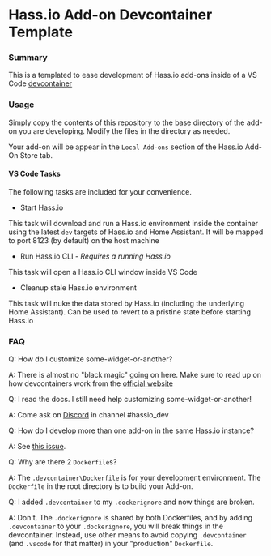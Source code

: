# Hass.io Add-on Devcontainer Template

### Summary

This is a templated to ease development of Hass.io add-ons inside of a VS Code [devcontainer](https://code.visualstudio.com/docs/remote/containers)

### Usage 

Simply copy the contents of this repository to the base directory of the add-on you are developing.  Modify the files in the directory as needed.  

Your add-on will be appear in the `Local Add-ons` section of the Hass.io Add-On Store tab.

#### VS Code Tasks

The following tasks are included for your convenience.

- Start Hass.io

This task will download and run a Hass.io environment inside the container using the latest `dev` targets of Hass.io and Home Assistant.  It will be mapped to port 8123 (by default) on the host machine

- Run Hass.io CLI - _Requires a running Hass.io_

This task will open a Hass.io CLI window inside VS Code

- Cleanup stale Hass.io environment

This task will nuke the data stored by Hass.io (including the underlying Home Assistant).  Can be used to revert to a pristine state before starting Hass.io

### FAQ

Q: How do I customize some-widget-or-another?

A: There is almost no "black magic" going on here.  Make sure to read up on how devcontainers work from the [official website](https://code.visualstudio.com/docs/remote/containers)

Q: I read the docs.  I still need help customizing some-widget-or-another!

A: Come ask on [Discord](https://discordapp.com/invite/2Uath3J) in channel #hassio_dev

Q: How do I develop more than one add-on in the same Hass.io instance?

A: See [this issue](https://github.com/issacg/hassio-addon-devcontainer/issues/1).

Q: Why are there 2 `Dockerfile`s?  

A: The `.devcontainer\Dockerfile` is for your development environment.  The `Dockerfile` in the root directory is to build your Add-on.

Q: I added `.devcontainer` to my `.dockerignore` and now things are broken.

A: Don't.  The `.dockerignore` is shared by both Dockerfiles, and by adding `.devcontainer` to your `.dockerignore`, you will break things in the devcontainer.  Instead, use other means to avoid copying `.devcontainer` (and `.vscode` for that matter) in your "production" `Dockerfile`.
